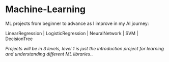 # Machine-Learning
ML projects from beginner to advance as I improve in my AI journey: 

LinearRegression | LogisticRegression | NeuralNetwork | SVM | DecisionTree 

*Projects will be in 3 levels, level 1 is just the introduction project for learning and understanding different ML libraries*..

